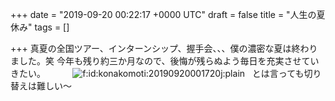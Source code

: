 
+++
date = "2019-09-20 00:22:17 +0000 UTC"
draft = false
title = "人生の夏休み"
tags = []

+++
真夏の全国ツアー、インターンシップ、握手会、、、僕の濃密な夏は終わりました。笑
今年も残り約三か月なので、後悔が残らぬよう毎日を充実させていきたい。
 
 
 
 
 
<img class="hatena-fotolife" title="f:id:konakomoti:20190920001720j:plain" src="https://cdn-ak.f.st-hatena.com/images/fotolife/k/konakomoti/20190920/20190920001720.jpg" alt="f:id:konakomoti:20190920001720j:plain"/>
 
とは言っても切り替えは難しい～

